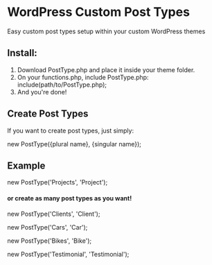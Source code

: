 # WordPress Custom Post Types
Easy custom post types setup within your custom WordPress themes

## Install:
1. Download PostType.php and place it inside your theme folder.
2. On your functions.php, include PostType.php: include(path/to/PostType.php);
3. And you're done!

## Create Post Types
If you want to create post types, just simply:

new PostType({plural name}, {singular name});
  
## Example
new PostType('Projects', 'Project');

#### or create as many post types as you want!

new PostType('Clients', 'Client');

new PostType('Cars', 'Car');

new PostType('Bikes', 'Bike');

new PostType('Testimonial', 'Testimonial');

